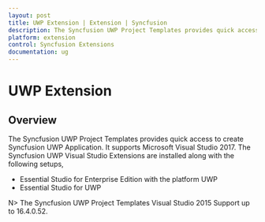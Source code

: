 ```yaml
---
layout: post
title: UWP Extension | Extension | Syncfusion
description: The Syncfusion UWP Project Templates provides quick access to create Syncfusion UWP Application by adding the required assemblies
platform: extension
control: Syncfusion Extensions
documentation: ug
---
```


# UWP Extension

## Overview

The Syncfusion UWP Project Templates provides quick access to create Syncfusion UWP Application. It supports Microsoft Visual Studio 2017. The Syncfusion UWP Visual Studio Extensions are installed along with the following setups,

* Essential Studio for Enterprise Edition with the platform UWP
* Essential Studio for UWP

N> The Syncfusion UWP Project Templates Visual Studio 2015 Support up to 16.4.0.52.

